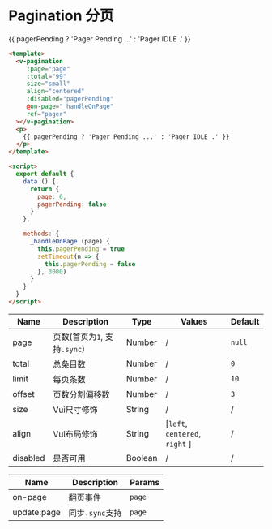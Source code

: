 # Pagination 分页

<div class="demo-box">
  <v-pagination
      :page="page"
      :total="99"
      size="small"
      align="centered"
      :disabled="pagerPending"
      @on-page="_handleOnPage"
      ref="pager"
  ></v-pagination>
  <p>
    {{ pagerPending ? 'Pager Pending ...' : 'Pager IDLE .' }}
  </p>
</div>

```html
<template>
  <v-pagination
     :page="page"
     :total="99"
     size="small"
     align="centered"
     :disabled="pagerPending"
     @on-page="_handleOnPage"
     ref="pager"
  ></v-pagination>
  <p>
    {{ pagerPending ? 'Pager Pending ...' : 'Pager IDLE .' }}
  </p>
</template>

<script>
  export default {
    data () {
      return {
        page: 6,
        pagerPending: false
      }
    },

    methods: {
      _handleOnPage (page) {
        this.pagerPending = true
        setTimeout(n => {
          this.pagerPending = false
        }, 3000)
      }
    }
  }
</script>
```

<div class="demo-box">
<component-doc-table tabs="props, events">
<div slot="props">

Name       | Description    | Type     | Values | Default
----       | -------------- | -------- | ------ | -------
page       | 页数(首页为`1`, 支持`.sync`)   |  Number | / | `null`
total      | 总条目数        | Number   | /      | `0`
limit      | 每页条数        | Number   | /      | `10`
offset     | 页数分割偏移数   | Number   | /      | `3`
size       | Vui尺寸修饰     | String   | /      | /
align      | Vui布局修饰     | String   | [`left`, `centered`, `right` ]      | /
disabled   | 是否可用        | Boolean  | /      | /
</div>
<div slot="events">

Name       | Description          | Params
----       | ------------         | --------
on-page    | 翻页事件              | `page`
update:page| 同步`.sync`支持       | `page`
</div>
</component-doc-table>
</div>

<script>
  export default {
    data () {
      return {
        page: 6,
        pagerPending: false
      }
    },

    methods: {
      _handleOnPage (page) {
        this.pagerPending = true
        setTimeout(n => {
          this.pagerPending = false
        }, 3000)
      }
    }
  }
</script>

